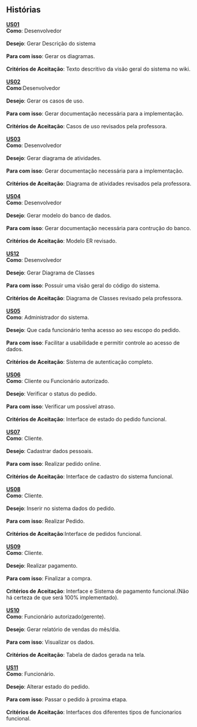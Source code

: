 ## Histórias ##
**[US01](US01.md)**<br>
<b>Como</b>: Desenvolvedor<br>
<br>
<b>Desejo</b>: Gerar Descrição do sistema<br>
<br>
<b>Para com isso</b>: Gerar os diagramas.<br>
<br>
<b>Critérios de Aceitação</b>: Texto descritivo da visão geral do sistema no wiki.<br>
<br>
<b><a href='US02.md'>US02</a></b><br>
<b>Como</b>:Desenvolvedor<br>
<br>
<b>Desejo</b>: Gerar os casos de uso.<br>
<br>
<b>Para com isso</b>: Gerar documentação necessária para a implementação.<br>
<br>
<b>Critérios de Aceitação</b>: Casos de uso revisados pela professora.<br>
<br>
<b><a href='US03.md'>US03</a></b><br>
<b>Como</b>: Desenvolvedor<br>
<br>
<b>Desejo</b>: Gerar diagrama de atividades.<br>
<br>
<b>Para com isso</b>: Gerar documentação necessária para a implementação.<br>
<br>
<b>Critérios de Aceitação</b>: Diagrama de atividades revisados pela professora.<br>
<br>
<b><a href='US04.md'>US04</a></b><br>
<b>Como</b>: Desenvolvedor<br>
<br>
<b>Desejo</b>: Gerar modelo do banco de dados.<br>
<br>
<b>Para com isso</b>: Gerar documentação necessária para contrução do banco.<br>
<br>
<b>Critérios de Aceitação</b>: Modelo ER revisado.<br>
<br>
<b><a href='US12.md'>US12</a></b><br>
<b>Como</b>: Desenvolvedor<br>
<br>
<b>Desejo</b>: Gerar Diagrama de Classes<br>
<br>
<b>Para com isso</b>: Possuir uma visão geral do código do sistema.<br>
<br>
<b>Critérios de Aceitação</b>: Diagrama de Classes revisado pela professora.<br>
<br>
<b><a href='US05.md'>US05</a></b><br>
<b>Como</b>: Administrador do sistema.<br>
<br>
<b>Desejo</b>: Que cada funcionário tenha acesso ao seu escopo do pedido.<br>
<br>
<b>Para com isso</b>:  Facilitar a usabilidade e permitir controle ao acesso de dados.<br>
<br>
<b>Critérios de Aceitação</b>: Sistema de autenticação completo.<br>
<br>
<b><a href='US06.md'>US06</a></b><br>
<b>Como</b>: Cliente ou Funcionário autorizado.<br>
<br>
<b>Desejo</b>: Verificar o status do pedido.<br>
<br>
<b>Para com isso</b>: Verificar um possível atraso.<br>
<br>
<b>Critérios de Aceitação</b>: Interface de estado do pedido funcional.<br>
<br>
<b><a href='US07.md'>US07</a></b><br>
<b>Como</b>: Cliente.<br>
<br>
<b>Desejo</b>: Cadastrar dados pessoais.<br>
<br>
<b>Para com isso</b>: Realizar pedido online.<br>
<br>
<b>Critérios de Aceitação</b>: Interface de cadastro do sistema funcional.<br>
<br>
<b><a href='US08.md'>US08</a></b><br>
<b>Como</b>: Cliente.<br>
<br>
<b>Desejo</b>: Inserir no sistema dados do pedido.<br>
<br>
<b>Para com isso</b>:  Realizar Pedido.<br>
<br>
<b>Critérios de Aceitação</b>:Interface de pedidos funcional.<br>
<br>
<b><a href='US09.md'>US09</a></b><br>
<b>Como</b>: Cliente.<br>
<br>
<b>Desejo</b>: Realizar pagamento.<br>
<br>
<b>Para com isso</b>:  Finalizar a compra.<br>
<br>
<b>Critérios de Aceitação</b>: Interface e Sistema de pagamento funcional.(Não há certeza de que será 100% implementado).<br>
<br>
<b><a href='US10.md'>US10</a></b><br>
<b>Como</b>: Funcionário autorizado(gerente).<br>
<br>
<b>Desejo</b>: Gerar relatório de vendas do mês/dia.<br>
<br>
<b>Para com isso</b>: Visualizar os dados.<br>
<br>
<b>Critérios de Aceitação</b>: Tabela de dados gerada na tela.<br>
<br>
<b><a href='US11.md'>US11</a></b><br>
<b>Como</b>: Funcionário.<br>
<br>
<b>Desejo</b>: Alterar estado do pedido.<br>
<br>
<b>Para com isso</b>: Passar o pedido à proxima etapa.<br>
<br>
<b>Critérios de Aceitação</b>: Interfaces dos diferentes tipos de funcionarios funcional.